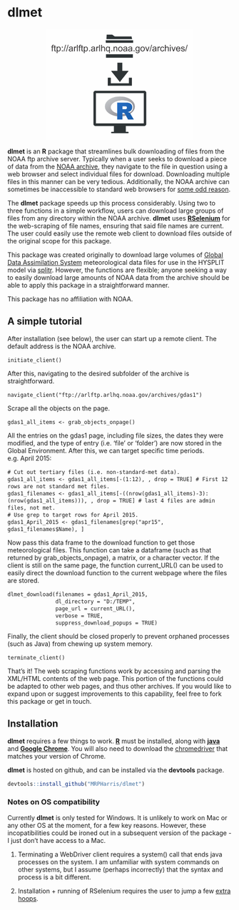 
<!-- README.md is generated from README.Rmd. Please edit that file -->

# dlmet

<p align="center">
<img src="man/figures/dlmet_icon.png" height="250px" />
</p>
<!-- badges: start -->
<!-- badges: end -->

**dlmet** is an **R** package that streamlines bulk downloading of files
from the NOAA ftp archive server. Typically when a user seeks to
download a piece of data from the [NOAA
archive](%22ftp://arlftp.arlhq.noaa.gov/archives/%22), they navigate to
the file in question using a web browser and select individual files for
download. Downloading multiple files in this manner can be very tedious.
Additionally, the NOAA archive can sometimes be inaccessible to standard
web browsers for [some odd
reason](https://hysplitbbs.arl.noaa.gov/viewtopic.php?t=2103).

The **dlmet** package speeds up this process considerably. Using two to
three functions in a simple workflow, users can download large groups of
files from any directory within the NOAA archive. **dlmet** uses
[**RSelenium**](https://cran.r-project.org/web/packages/RSelenium/index.html)
for the web-scraping of file names, ensuring that said file names are
current. The user could easily use the remote web client to download
files outside of the original scope for this package.

This package was created originally to download large volumes of [Global
Data Assimilation System](https://www.ready.noaa.gov/gdas1.php)
meteorological data files for use in the HYSPLIT model via
[splitr](https://github.com/rich-iannone/splitr). However, the functions
are flexible; anyone seeking a way to easily download large amounts of
NOAA data from the archive should be able to apply this package in a
straightforward manner.

This package has no affiliation with NOAA.

## A simple tutorial

After installation (see below), the user can start up a remote client.
The default address is the NOAA archive.

    initiate_client()

After this, navigating to the desired subfolder of the archive is
straightforward.

    navigate_client("ftp://arlftp.arlhq.noaa.gov/archives/gdas1")

Scrape all the objects on the page.

    gdas1_all_items <- grab_objects_onpage()

All the entries on the gdas1 page, including file sizes, the dates they
were modified, and the type of entry (i.e. ‘file’ or ‘folder’) are now
stored in the Global Environment. After this, we can target specific
time periods. e.g. April 2015:

    # Cut out tertiary files (i.e. non-standard-met data).
    gdas1_all_items <- gdas1_all_items[-(1:12), , drop = TRUE] # First 12 rows are not standard met files.
    gdas1_filenames <- gdas1_all_items[-((nrow(gdas1_all_items)-3):(nrow(gdas1_all_items))), , drop = TRUE] # last 4 files are admin files, not met.
    # Use grep to target rows for April 2015.
    gdas1_April_2015 <- gdas1_filenames[grep("apr15", gdas1_filenames$Name), ]

Now pass this data frame to the download function to get those
meteorological files. This function can take a dataframe (such as that
returned by grab\_objects\_onpage), a matrix, or a character vector. If
the client is still on the same page, the function current\_URL() can be
used to easily direct the download function to the current webpage where
the files are stored.

    dlmet_download(filenames = gdas1_April_2015,
                   dl_directory = "D:/TEMP",
                   page_url = current_URL(),
                   verbose = TRUE,
                   suppress_download_popups = TRUE)

Finally, the client should be closed properly to prevent orphaned
processes (such as Java) from chewing up system memory.

    terminate_client()

That’s it! The web scraping functions work by accessing and parsing the
XML/HTML contents of the web page. This portion of the functions could
be adapted to other web pages, and thus other archives. If you would
like to expand upon or suggest improvements to this capability, feel
free to fork this package or get in touch.

## Installation

**dlmet** requires a few things to work.
[**R**](https://cran.r-project.org/bin/windows/base/) must be installed,
along with
[**java**](https://www.java.com/en/download/help/download_options.html)
and [**Google Chrome**](https://www.google.com.au/intl/en_au/chrome/).
You will also need to download the
[chromedriver](https://chromedriver.chromium.org/downloads) that matches
your version of Chrome.

**dlmet** is hosted on github, and can be installed via the **devtools**
package.

``` r
devtools::install_github("MRPHarris/dlmet")
```

### Notes on OS compatibility

Currently **dlmet** is only tested for Windows. It is unlikely to work
on Mac or any other OS at the moment, for a few key reasons. However,
these incopatibilities could be ironed out in a subsequent version of
the package - I just don’t have access to a Mac.

1.  Terminating a WebDriver client requires a system() call that ends
    java processes on the system. I am unfamiliar with system commands
    on other systems, but I assume (perhaps incorrectly) that the syntax
    and process is a bit different.

2.  Installation + running of RSelenium requires the user to jump a few
    [extra
    hoops](https://stackoverflow.com/questions/50880725/rselenium-installation-on-macbook-with-chrome).
